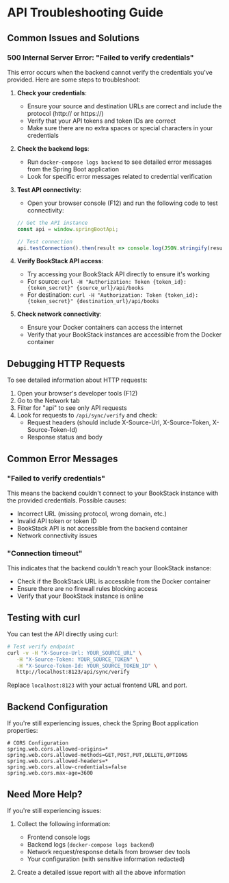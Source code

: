 # API Troubleshooting Guide

## Common Issues and Solutions

### 500 Internal Server Error: "Failed to verify credentials"

This error occurs when the backend cannot verify the credentials you've provided. Here are some steps to troubleshoot:

1. **Check your credentials**:
   - Ensure your source and destination URLs are correct and include the protocol (http:// or https://)
   - Verify that your API tokens and token IDs are correct
   - Make sure there are no extra spaces or special characters in your credentials

2. **Check the backend logs**:
   - Run `docker-compose logs backend` to see detailed error messages from the Spring Boot application
   - Look for specific error messages related to credential verification

3. **Test API connectivity**:
   - Open your browser console (F12) and run the following code to test connectivity:
   ```javascript
   // Get the API instance
   const api = window.springBootApi;
   
   // Test connection
   api.testConnection().then(result => console.log(JSON.stringify(result, null, 2)));
   ```

4. **Verify BookStack API access**:
   - Try accessing your BookStack API directly to ensure it's working
   - For source: `curl -H "Authorization: Token {token_id}:{token_secret}" {source_url}/api/books`
   - For destination: `curl -H "Authorization: Token {token_id}:{token_secret}" {destination_url}/api/books`

5. **Check network connectivity**:
   - Ensure your Docker containers can access the internet
   - Verify that your BookStack instances are accessible from the Docker container

## Debugging HTTP Requests

To see detailed information about HTTP requests:

1. Open your browser's developer tools (F12)
2. Go to the Network tab
3. Filter for "api" to see only API requests
4. Look for requests to `/api/sync/verify` and check:
   - Request headers (should include X-Source-Url, X-Source-Token, X-Source-Token-Id)
   - Response status and body

## Common Error Messages

### "Failed to verify credentials"

This means the backend couldn't connect to your BookStack instance with the provided credentials. Possible causes:

- Incorrect URL (missing protocol, wrong domain, etc.)
- Invalid API token or token ID
- BookStack API is not accessible from the backend container
- Network connectivity issues

### "Connection timeout"

This indicates that the backend couldn't reach your BookStack instance:

- Check if the BookStack URL is accessible from the Docker container
- Ensure there are no firewall rules blocking access
- Verify that your BookStack instance is online

## Testing with curl

You can test the API directly using curl:

```bash
# Test verify endpoint
curl -v -H "X-Source-Url: YOUR_SOURCE_URL" \
   -H "X-Source-Token: YOUR_SOURCE_TOKEN" \
   -H "X-Source-Token-Id: YOUR_SOURCE_TOKEN_ID" \
   http://localhost:8123/api/sync/verify
```

Replace `localhost:8123` with your actual frontend URL and port.

## Backend Configuration

If you're still experiencing issues, check the Spring Boot application properties:

```
# CORS Configuration
spring.web.cors.allowed-origins=*
spring.web.cors.allowed-methods=GET,POST,PUT,DELETE,OPTIONS
spring.web.cors.allowed-headers=*
spring.web.cors.allow-credentials=false
spring.web.cors.max-age=3600
```

## Need More Help?

If you're still experiencing issues:

1. Collect the following information:
   - Frontend console logs
   - Backend logs (`docker-compose logs backend`)
   - Network request/response details from browser dev tools
   - Your configuration (with sensitive information redacted)

2. Create a detailed issue report with all the above information 